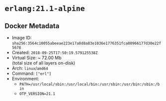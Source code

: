 # `erlang:21.1-alpine`

## Docker Metadata

- Image ID: `sha256:3564c10055abeeae223e17a8d8a83e1036e1776351fca80966177d30e22f5678`
- Created: `2018-09-25T17:50:19.579125538Z`
- Virtual Size: ~ 72.00 Mb  
  (total size of all layers on-disk)
- Arch: `linux`/`amd64`
- Command: `["erl"]`
- Environment:
  - `PATH=/usr/local/sbin:/usr/local/bin:/usr/sbin:/usr/bin:/sbin:/bin`
  - `OTP_VERSION=21.1`
